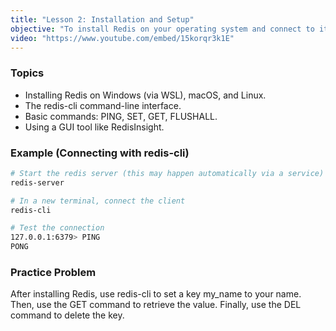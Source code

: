 ```yaml
---
title: "Lesson 2: Installation and Setup"
objective: "To install Redis on your operating system and connect to it using the command-line client redis-cli."
video: "https://www.youtube.com/embed/15korqr3k1E"
---
```


### Topics

- Installing Redis on Windows (via WSL), macOS, and Linux.
- The redis-cli command-line interface.
- Basic commands: PING, SET, GET, FLUSHALL.
- Using a GUI tool like RedisInsight.

### Example (Connecting with redis-cli)

```bash
# Start the redis server (this may happen automatically via a service)
redis-server

# In a new terminal, connect the client
redis-cli

# Test the connection
127.0.0.1:6379> PING
PONG
```

### Practice Problem

After installing Redis, use redis-cli to set a key my_name to your name. Then, use the GET command to retrieve the value. Finally, use the DEL command to delete the key.
